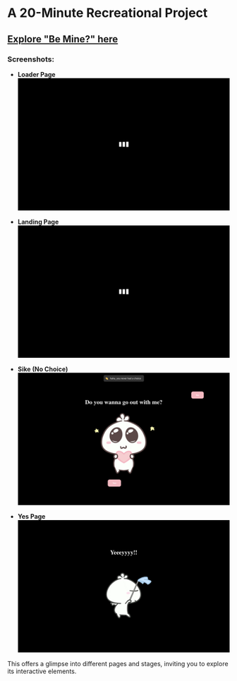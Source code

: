 # A 20-Minute Recreational Project

## [Explore "Be Mine?" here](https://www.that-time.vercel.app)

### Screenshots:

- **Loader Page**
  ![Loader Page](public/load.png)

- **Landing Page**
  ![Landing Page](/public/load.png)

- **Sike (No Choice)**
  ![Sike (No Choice)](https://github.com/joshex150/date-me/blob/main/src/assets/option.png?raw=true)

- **Yes Page**
  ![Yes Page](/src/assets/yes.png)

This offers a glimpse into different pages and stages, inviting you to explore its interactive elements.
